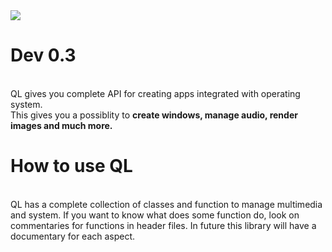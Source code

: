 <img src = http://qerlib.ct8.pl/Assets/Qer.png>
<h1> Dev 0.3 </h1>
<br>
QL gives you complete API for creating apps integrated with operating system. <br>
This gives you a possiblity to <b>create windows, manage audio, render images and much more.</b> 
<h1>How to use QL</h1>
<br>
QL has a complete collection of classes and function to manage multimedia and system.
If you want to know what does some function do, look on commentaries for functions in header files.
In future this library will have a documentary for each aspect.